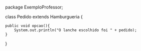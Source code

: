 package ExemploProfessor;

class Pedido extends Hamburgueria {

    public void opcao(){
        System.out.println("O lanche escolhido foi " + pedido);
    }
}
